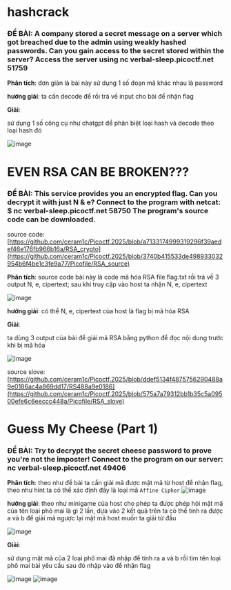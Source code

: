 # hashcrack

<h3>ĐỀ BÀI: A company stored a secret message on a server which got breached due to the admin using weakly hashed passwords. Can you gain access to the secret stored within the server? Access the server using nc verbal-sleep.picoctf.net 51759 </h3>

**Phân tích**: đơn giản là bài này sử dụng 1 số đoạn mã khác nhau là password

**hướng giải**: ta cần decode để rồi trả về input cho bài để nhận flag

**Giải**:

sử dụng 1 số công cụ như chatgpt để phân biệt loại hash và decode theo loại hash đó

![image](https://github.com/user-attachments/assets/8d898bed-b3bb-4dfa-9c99-56d7faf4b04a)


# EVEN RSA CAN BE BROKEN???

<h3>ĐỀ BÀI: This service provides you an encrypted flag. Can you decrypt it with just N & e? Connect to the program with netcat: $ nc verbal-sleep.picoctf.net 58750 The program's source code can be downloaded.</h3>

source code: [https://github.com/ceram1c/Picoctf.2025/blob/a7133174999319296f39aedef46e176fb966b16a/RSA_crypto](https://github.com/ceram1c/Picoctf.2025/blob/3740b415533de498933032954b6f4be1c3fe9a77/Picofile/RSA_source)

**Phân tích**: source code bài này là code mã hóa RSA file flag.txt rồi trả về 3 output N, e, cipertext; sau khi truy cập vào host ta nhận N, e, cipertext

![image](https://github.com/user-attachments/assets/4f5c0162-0179-487e-8e9a-1f974ce11d8d)


**hướng giải**: có thể N, e, cipertext của host là flag bị mã hóa RSA

**Giải**:

ta dùng 3 output của bài để giải mã RSA bằng python để đọc nội dung trước khi bị mã hóa

![image](https://github.com/user-attachments/assets/ffca869d-8fc2-455a-8eb5-4313b6079181)


source slove: [https://github.com/ceram1c/Picoctf.2025/blob/ddef5134f4875756290488a9e0186ac4a869dd17/RS488a9e0186](https://github.com/ceram1c/Picoctf.2025/blob/575a7a79312bb1b35c5a09500efe6c6eeccc448a/Picofile/RSA_slove)



# Guess My Cheese (Part 1)

<h3>ĐỀ BÀI: Try to decrypt the secret cheese password to prove you're not the imposter! Connect to the program on our server: nc verbal-sleep.picoctf.net 49406</h3>

**Phân tích**: theo như đề bài ta cần giải mã được mật mã từ host để nhận flag, theo như hint ta có thể xác định đây là loại mã `Affine Cipher`
![image](https://github.com/user-attachments/assets/3e7da9f5-38ad-4992-8a10-97c03095fb54)

**hướng giải**: theo như minigame của host cho phép ta được phép hỏi mật mã của tên loại phô mai là gì 2 lần, dựa vào 2 kết quả trên ta có thể tính ra được a và b để giải mã ngược lại mật mã host muốn ta giải từ đầu

![image](https://github.com/user-attachments/assets/6001fb00-be6b-47ab-b58b-05c1997b3b36)


**Giải**:

sử dụng mật mã của 2 loại phô mai đã nhập để tính ra a và b rồi tìm tên loại phô mai bài yêu cầu sau đó nhập vào để nhận flag

![image](https://github.com/user-attachments/assets/3270669e-37e3-41c6-9afd-4eba2495fc11)
![image](https://github.com/user-attachments/assets/8e9700a6-840e-46c2-b90b-1f341fafbaa1)





